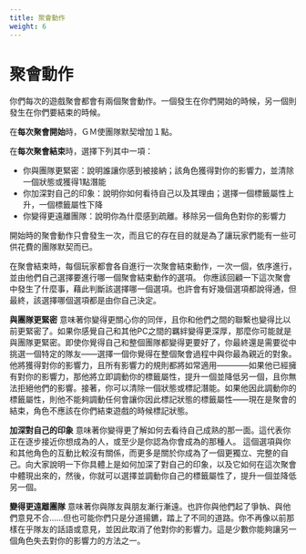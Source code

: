 ```yaml
---
title: 聚會動作
weight: 6
---
```


# 聚會動作
你們每次的遊戲聚會都會有兩個聚會動作。一個發生在你們開始的時候，另一個則發生在你們要結束的時候。

<div class='Move'>
在<b>每次聚會開始</b>時，ＧＭ使團隊默契增加１點。

在<b>每次聚會結束</b>時，選擇下列其中一項：
* 你與團隊更緊密：說明誰讓你感到被接納；該角色獲得對你的影響力，並清除一個狀態或獲得1點潛能
* 你加深對自己的印象：說明你如何看待自己以及其理由；選擇一個標籤屬性上升，一個標籤屬性下降
* 你變得更遠離團隊：說明你為什麼感到疏離。移除另一個角色對你的影響力
</div>

開始時的聚會動作只會發生一次，而且它的存在目的就是為了讓玩家們能有一些可供花費的團隊默契而已。

在聚會結束時，每個玩家都會各自進行一次聚會結束動作，一次一個，依序進行，並由他們自己選擇要進行哪一個聚會結束動作的選項。
你應該回顧一下這次聚會中發生了什麼事，藉此判斷該選擇哪一個選項。也許會有好幾個選項都說得通，但最終，該選擇哪個選項都是由你自己決定。

**與團隊更緊密** 意味著你變得更關心你的同伴，且你和他們之間的聯繫也變得比以前更緊密了。如果你感覺自己和其他PC之間的羈絆變得更深厚，那麼你可能就是與團隊更緊密。即使你覺得自己和整個團隊都變得更要好了，你最終還是需要從中挑選一個特定的隊友——選擇一個你覺得在整個聚會過程中與你最為親近的對象。他將獲得對你的影響力，且所有影響力的規則都將如常適用————如果他已經擁有對你的影響力，那他將立即調動你的標籤屬性，提升一個並降低另一個，且你無法拒絕他們的影響。接著，你可以清除一個狀態或標記潛能。如果他因此調動你的標籤屬性，則他不能夠調動任何會讓你因此標記狀態的標籤屬性——現在是聚會的結束，角色不應該在你們結束遊戲的時候標記狀態。

**加深對自己的印象** 意味著你變得更了解如何去看待自己成熟的那一面。這代表你正在逐步接近你想成為的人，或至少是你認為你會成為的那種人。
這個選項與你和其他角色的互動比較沒有關係，而更多是關於你成為了一個更獨立、完整的自己。向大家說明一下你具體上是如何加深了對自己的印象，以及它如何在這次聚會中體現出來的，然後，你就可以選擇並調動你自己的標籤屬性了，提升一個並降低另一個。

**變得更遠離團隊** 意味著你與隊友與朋友漸行漸遠。也許你與他們起了爭執、與他們意見不合……但也可能你們只是分道揚鑣，踏上了不同的道路。你不再像以前那樣在乎隊友的話語或意見，並因此取消了他對你的影響力。這是少數你能夠讓另一個角色失去對你的影響力的方法之一。
